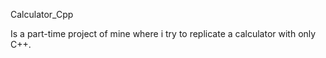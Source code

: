 Calculator_Cpp 

Is a part-time project of mine where i try to replicate a calculator with only C++. 

